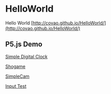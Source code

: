# HelloWorld
Hello World [http://covao.github.io/HelloWorld/](http://covao.github.io/HelloWorld/)

## P5.js Demo
 [Simple Digital Clock](https://covao.github.io/HelloWorld/Digital_Clock_Test.html)
 
 [Shogame](https://covao.github.io/HelloWorld/Shogame.html)
 
 [SimpleCam](https://covao.github.io/HelloWorld/simple_cam.html)
 
 [Input Test](https://covao.github.io/HelloWorld/Input_Test.html)
 
